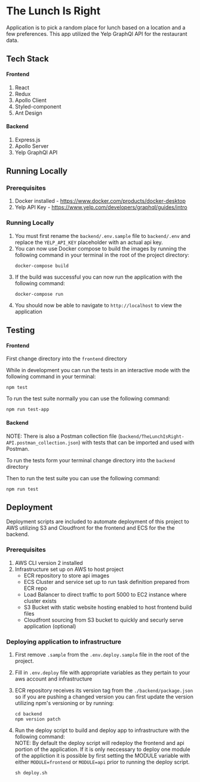 # The Lunch Is Right
Application is to pick a random place for lunch based on a location and a few preferences. This app utilized the Yelp 
GraphQl API for the restaurant data.

## Tech Stack
#### Frontend
1. React
2. Redux
3. Apollo Client
4. Styled-component
5. Ant Design

#### Backend
1. Express.js
2. Apollo Server
3. Yelp GraphQl API


## Running Locally
### Prerequisites
1. Docker installed - https://www.docker.com/products/docker-desktop
2. Yelp API Key - https://www.yelp.com/developers/graphql/guides/intro

### Running Locally
1. You must first rename the `backend/.env.sample` file to `backend/.env` and replace the `YELP_API_KEY` placeholder 
with an actual api key.
2. You can now use Docker compose to build the images by running the following command in your terminal in the root of 
   the project directory:
   ```shell
   docker-compose build
   ```
3. If the build was successful you can now run the application with the following command:
    ```shell
    docker-compose run
    ```
4. You should now be able to navigate to `http://localhost` to view the application


## Testing
#### Frontend
First change directory into the `frontend` directory

While in development you can run the tests in an interactive mode with the following command in your terminal:
```shell
npm test
```


To run the test suite normally you can use the following command:
```shell
npm run test-app
```  

#### Backend
NOTE: There is also a Postman collection file (`backend/TheLunchIsRight-API.postman_collection.json`) with tests that can be imported and used with Postman.  

To run the tests form your terminal change directory into the `backend` directory

Then to run the test suite you can use the following command:
```shell
npm run test
```


## Deployment
Deployment scripts are included to automate deployment of this project to AWS utilizing S3 and Cloudfront for the frontend and ECS for the the backend.

### Prerequisites
1. AWS CLI version 2 installed
2. Infrastructure set up on AWS to host project
   - ECR repository to store api images
   - ECS Cluster and service set up to run task definition prepared from ECR repo
   - Load Balancer to direct traffic to port 5000 to EC2 instance where cluster exists
   - S3 Bucket with static website hosting enabled to host frontend build files
   - Cloudfront sourcing from S3 bucket to quickly and securly serve application (optional)

### Deploying application to infrastructure
1. First remove `.sample` from the `.env.deploy.sample` file in the root of the project.
2. Fill in `.env.deploy` file with appropriate variables as they pertain to your aws account and infrastructure
3. ECR repository receives its version tag from the `./backend/package.json` so if you are pushing a changed version you can first update the version utilizing npm's versioning or by running:
   ```shell
   cd backend
   npm version patch
   ```

4. Run the deploy script to build and deploy app to infrastructure with the following command:  
NOTE: By default the deploy script will redeploy the frontend and api portion of the application. If it is only neccessary to deploy one module of the appliction it is possible by first setting the MODULE variable with
   either `MODULE=frontend` or `MODULE=api` prior to running the deploy script.
   ```shell
   sh deploy.sh
   ```